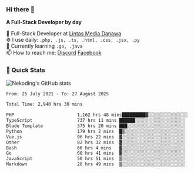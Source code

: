 ### Hi there 👋

**A Full-Stack Developer by day**

🔭 Full-Stack Developer at [Lintas Media Danawa](https://www.lintasmediadanawa.com/)  
⚙️ I use daily: `.php, .js, .ts, .html, .css, .jsx, .py`  
🌱 Currently learning `.go, .java`  
📫 How to reach me: [Discord](https://discordapp.com/users/984448732999327766)  [Facebook](https://fb.me/tyvandi)  

### 🚀 Quick Stats  

![Nekoding's GitHub stats](https://github-readme-stats.vercel.app/api?username=nekoding&show_icons=true)

<!--START_SECTION:waka-->

```txt
From: 25 July 2021 - To: 27 August 2025

Total Time: 2,940 hrs 30 mins

PHP                        1,162 hrs 48 mins█████████▓░░░░░░░░░░░░░░░   38.46 %
TypeScript                 737 hrs 11 mins ██████░░░░░░░░░░░░░░░░░░░   24.39 %
Blade Template             375 hrs 20 mins ███░░░░░░░░░░░░░░░░░░░░░░   12.42 %
Python                     179 hrs 2 mins  █▒░░░░░░░░░░░░░░░░░░░░░░░   05.92 %
Vue.js                     96 hrs 22 mins  ▓░░░░░░░░░░░░░░░░░░░░░░░░   03.19 %
Other                      82 hrs 32 mins  ▓░░░░░░░░░░░░░░░░░░░░░░░░   02.73 %
Bash                       66 hrs 4 mins   ▓░░░░░░░░░░░░░░░░░░░░░░░░   02.19 %
Go                         60 hrs 41 mins  ▓░░░░░░░░░░░░░░░░░░░░░░░░   02.01 %
JavaScript                 50 hrs 51 mins  ▒░░░░░░░░░░░░░░░░░░░░░░░░   01.68 %
Markdown                   28 hrs 49 mins  ▒░░░░░░░░░░░░░░░░░░░░░░░░   00.95 %
```

<!--END_SECTION:waka-->

<!--
**nekoding/nekoding** is a ✨ _special_ ✨ repository because its `README.md` (this file) appears on your GitHub profile.

Here are some ideas to get you started:

- 🔭 I’m currently working on ...
- 🌱 I’m currently learning ...
- 👯 I’m looking to collaborate on ...
- 🤔 I’m looking for help with ...
- 💬 Ask me about ...
- 📫 How to reach me: ...
- 😄 Pronouns: ...
- ⚡ Fun fact: ...
-->
